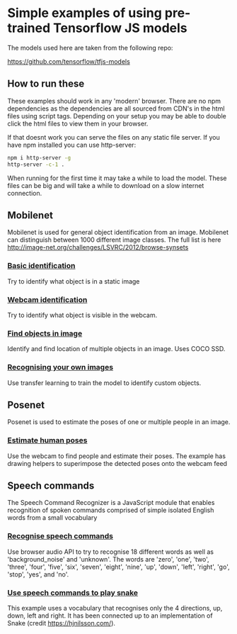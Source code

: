 # Simple examples of using pre-trained Tensorflow JS models

The models used here are taken from the following repo:

https://github.com/tensorflow/tfjs-models

## How to run these
These examples should work in any 'modern' browser. There are no npm dependencies as the dependencies are all sourced 
from CDN's in the html files using script tags. Depending on your setup you may be able to double click the html files to view them in your browser.

If that doesnt work you can serve the files on any static file server. If you have npm installed you can use http-server:

```bash
npm i http-server -g
http-server -c-1 .
```  

When running for the first time it may take a while to load the model. These files can be big and will take a while to download on a slow internet connection.

## Mobilenet
Mobilenet is used for general object identification from an image. Mobilenet can distinguish between 1000 different image classes.
The full list is here http://image-net.org/challenges/LSVRC/2012/browse-synsets

### [Basic identification](mobilenet/1_basic-detection.html)
Try to identify what object is in a static image

### [Webcam identification](mobilenet/2_webcam-detection.html)
Try to identify what object is visible in the webcam.

### [Find objects in image](mobilenet/3_object-detection.html)
Identify and find location of multiple objects in an image. Uses COCO SSD.

### [Recognising your own images](mobilenet/4_transfer-learning.html)
Use transfer learning to train the model to identify custom objects. 

## Posenet
Posenet is used to estimate the poses of one or multiple people in an image.

### [Estimate human poses](posenet/1_webcam-poses.html)
Use the webcam to find people and estimate their poses. The example has drawing helpers to superimpose the detected poses 
onto the webcam feed

## Speech commands
The Speech Command Recognizer is a JavaScript module that enables recognition of spoken commands comprised of simple isolated English words from a small vocabulary

### [Recognise speech commands](speech/0_speech-commands.html)
Use browser audio API to try to recognise 18 different words as well as 'background_noise' and 'unknown'. The words are
 'zero', 'one', 'two', 'three', 'four', 'five', 'six', 'seven', 'eight', 'nine', 'up', 'down', 'left', 'right', 'go', 'stop', 'yes', and 'no'.

### [Use speech commands to play snake](speech/1_snake-speech.html)
This example uses a vocabulary that recognises only the 4 directions, up, down, left and right. It has been connected up to
an implementation of Snake (credit https://hjnilsson.com/).
